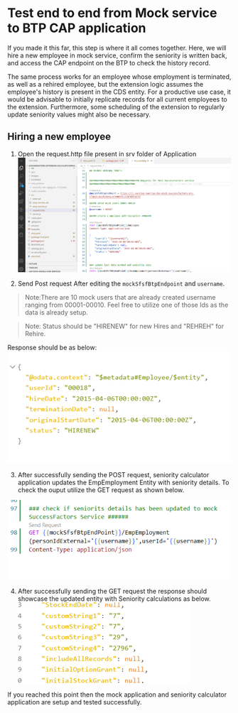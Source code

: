 # Test end to end from Mock service to BTP CAP application

If you made it this far, this step is where it all comes together. Here, we will hire a new employee in mock service, confirm the seniority is written back, and access the CAP endpoint on the BTP to check the history record.

The same process works for an employee whose employment is terminated, as well as a rehired employee, but the extension logic assumes the employee's history is present in the CDS entity. For a productive use case, it would be advisable to initially replicate records for all current employees to the extension. Furthermore, some scheduling of the extension to regularly update seniority values might also be necessary.

## Hiring a new employee

1. Open the request.http file present in srv folder of Application
![mocksfsf](./images/mocksfsf1.png)

2. Send Post request After editing the <code>mockSfsfBtpEndpoint</code> and <code>username</code>. 
  > Note:There are 10 mock users that are already created username ranging from 00001-00010. Feel free to utilize one of those Ids as the data is already setup.

  > Note: Status should be "HIRENEW" for new Hires and "REHREH" for Rehire.

Response should be as below:
![mocksfsf2](./images/mocksfsf2.png)

3. After successfully sending the POST request, seniority calculator application updates the EmpEmployment Entity with seniority details. To check the ouput utilize the GET request as shown below.

![mocksfsf3](./images/mocksfsf3.png)

4. After successfully sending the GET request the response should showcase the updated entity with Seniority calculations as below.
  ![mocksfsf3](./images/mocksfsf4.png)

If you reached this point then the mock application and seniority calculator application are setup and tested successfully.
